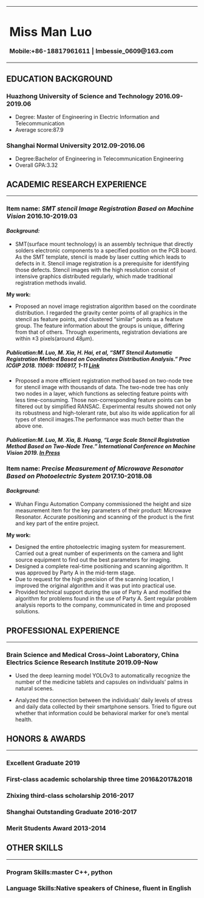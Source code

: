 <table border="0">
  <tr>
    <td width="50%">
      <h1>Miss Man Luo</h1>
      <p><b>Mobile:+86-18817961611 |  lmbessie_0609@163.com</b></p>
    </td>
  </tr>
 </table>
 
## EDUCATION BACKGROUND
### Huazhong University of Science and Technology             2016.09-2019.06       
+ Degree: Master of Engineering in Electric Information and Telecommunication
+ Average score:87.9
 
### Shanghai Normal University                                2012.09-2016.06
+ Degree:Bachelor of Engineering in Telecommunication Engineering
+ Overall GPA:3.32
 
## ACADEMIC RESEARCH EXPERIENCE
---
### Item name: *SMT stencil Image Registration Based on Machine Vision*          2016.10-2019.03
#### *Background:*
+ SMT(surface mount technology) is an assembly technique that directly solders electronic components to a specified position on the PCB  board. As the SMT template, stencil is made by laser cutting which leads to defects in it. Stencil image registration is a prerequisite for identifying those defects. Stencil images with the high resolution consist of intensive graphics distributed regularly, which made traditional registration methods invalid.

**My work:**
+ Proposed an novel image registration algorithm based on the coordinate distribution. I regarded the gravity center points of all    graphics in the stencil as feature points, and clustered “similar” points as a feature group. The feature information about the groups is unique, differing from that of others. Through experiments, registration deviations are within ±3 pixels(around 48μm).
##### Publication:M. Luo, M. Xia, H. Hai, et al, “SMT Stencil Automatic Registration Method Based on Coordinates Distribution Analysis.” Proc ICGIP 2018. 11069: 1106917, 1-11 [Link](https://www.spiedigitallibrary.org/conference-proceedings-of-spie/11069/1106917/SMT-stencil-automatic-registration-method-based-on-coordinates-distribution-analysis/10.1117/12.2524289.short?SSO=1)
+ Proposed a more efficient registration method based on two-node tree for stencil image with thousands of data. The two-node tree has only two nodes in a layer, which functions as selecting feature points with less time-consuming. Those non-corresponding feature points can be filtered out by simplified RANSAC. Experimental results showed not only its robustness and high-tolerant rate, but also its wide application for all types of stencil images.The performance was much better than the above one.
##### Publication:M. Luo, M. Xia, B. Huang, “Large Scale Stencil Registration Method Based on Two-Node Tree.” International Conference on Machine Vision 2019. [In Press](https://pan.baidu.com/s/1fGzqIgEFyXcnF3n0_IcaoQ)
 
### Item name: *Precise Measurement of Microwave Resonator Based on Photoelectric System*             2017.10-2018.08
#### *Background:*
+ Wuhan Fingu Automation Company commissioned the height and size measurement item for the key parameters of their product: Microwave Resonator. Accurate positioning and scanning of the product is the first and key part of the entire project.

**My work:**
+ Designed the entire photoelectric imaging system for measurement. Carried out a great number of experiments on the camera and light source equipment to find out the best parameters for imaging.
+ Designed a complete real-time positioning and scanning algorithm. It was approved by Party A in the mid-term stage.
+ Due to request for the high precision of the scanning location, I improved the original algorithm and it was put into practical use.
+ Provided technical support during the use of Party A and modified the algorithm for problems found in the use of Party A. Sent regular problem analysis reports to the company, communicated in time and proposed solutions.

## PROFESSIONAL EXPERIENCE
---
### Brain Science and Medical Cross-Joint Laboratory, China Electrics Science Research Institute             2019.09-Now
+ Used the deep learning model YOLOv3 to automatically recognize the number of the medicine tablets and capsules on individuals’ palms in natural scenes.

+ Analyzed the connection between the individuals’ daily levels of stress and daily data collected by their smartphone sensors. Tried to figure out whether that information could be behavioral marker for one’s mental health. 

## HONORS & AWARDS
---
### Excellent Graduate             2019
### First-class academic scholarship **three time**             2016&2017&2018
### Zhixing third-class scholarship             2016-2017
### Shanghai Outstanding Graduate             2016-2017
### Merit Students Award             2013-2014

## OTHER SKILLS
---
### Program Skills:master C++, python 
### Language Skills:Native speakers of Chinese, fluent in English
